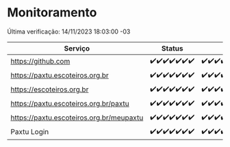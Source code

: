 # Monitoramento

Última verificação: 14/11/2023 18:03:00 -03

|Serviço|Status|Últimas 24h|
|---|---|---|
|https://github.com|<span title="2023-11-07: OK=24">✔️</span><span title="2023-11-08: OK=24">✔️</span><span title="2023-11-09: OK=24">✔️</span><span title="2023-11-10: OK=24">✔️</span><span title="2023-11-11: OK=24">✔️</span><span title="2023-11-12: OK=24">✔️</span><span title="2023-11-13: OK=21">✔️</span>|<span title="13/11/2023 18:04:00 -03 : 200">✔️</span><span title="13/11/2023 19:04:00 -03 : 200">✔️</span><span title="13/11/2023 20:06:00 -03 : 200">✔️</span><span title="13/11/2023 21:29:00 -03 : 200">✔️</span><span title="13/11/2023 22:43:00 -03 : 200">✔️</span><span title="13/11/2023 23:17:00 -03 : 200">✔️</span><span title="14/11/2023 00:06:00 -03 : 200">✔️</span><span title="14/11/2023 01:07:00 -03 : 200">✔️</span><span title="14/11/2023 02:05:00 -03 : 200">✔️</span><span title="14/11/2023 03:08:00 -03 : 200">✔️</span><span title="14/11/2023 04:05:00 -03 : 200">✔️</span><span title="14/11/2023 05:08:00 -03 : 200">✔️</span><span title="14/11/2023 06:06:00 -03 : 200">✔️</span><span title="14/11/2023 07:06:00 -03 : 200">✔️</span><span title="14/11/2023 08:04:00 -03 : 200">✔️</span><span title="14/11/2023 09:11:00 -03 : 200">✔️</span><span title="14/11/2023 10:09:00 -03 : 200">✔️</span><span title="14/11/2023 11:04:00 -03 : 200">✔️</span><span title="14/11/2023 12:06:00 -03 : 200">✔️</span><span title="14/11/2023 13:06:00 -03 : 200">✔️</span><span title="14/11/2023 14:03:00 -03 : 200">✔️</span><span title="14/11/2023 15:07:00 -03 : 200">✔️</span><span title="14/11/2023 16:02:00 -03 : 200">✔️</span><span title="14/11/2023 17:04:00 -03 : 200">✔️</span><span title="14/11/2023 18:03:00 -03 : 200">✔️</span>|
|https://paxtu.escoteiros.org.br|<span title="2023-11-07: OK=24">✔️</span><span title="2023-11-08: OK=24">✔️</span><span title="2023-11-09: OK=24">✔️</span><span title="2023-11-10: OK=24">✔️</span><span title="2023-11-11: OK=24">✔️</span><span title="2023-11-12: OK=24">✔️</span><span title="2023-11-13: OK=21">✔️</span>|<span title="13/11/2023 18:04:00 -03 : 200">✔️</span><span title="13/11/2023 19:04:00 -03 : 200">✔️</span><span title="13/11/2023 20:06:00 -03 : 200">✔️</span><span title="13/11/2023 21:29:00 -03 : 200">✔️</span><span title="13/11/2023 22:43:00 -03 : 200">✔️</span><span title="13/11/2023 23:17:00 -03 : 200">✔️</span><span title="14/11/2023 00:06:00 -03 : 200">✔️</span><span title="14/11/2023 01:07:00 -03 : 200">✔️</span><span title="14/11/2023 02:05:00 -03 : 200">✔️</span><span title="14/11/2023 03:08:00 -03 : 200">✔️</span><span title="14/11/2023 04:05:00 -03 : 200">✔️</span><span title="14/11/2023 05:08:00 -03 : 200">✔️</span><span title="14/11/2023 06:06:00 -03 : 200">✔️</span><span title="14/11/2023 07:06:00 -03 : 200">✔️</span><span title="14/11/2023 08:04:00 -03 : 200">✔️</span><span title="14/11/2023 09:11:00 -03 : 200">✔️</span><span title="14/11/2023 10:09:00 -03 : 200">✔️</span><span title="14/11/2023 11:04:00 -03 : 200">✔️</span><span title="14/11/2023 12:06:00 -03 : 200">✔️</span><span title="14/11/2023 13:06:00 -03 : 200">✔️</span><span title="14/11/2023 14:03:00 -03 : 200">✔️</span><span title="14/11/2023 15:07:00 -03 : 200">✔️</span><span title="14/11/2023 16:02:00 -03 : 200">✔️</span><span title="14/11/2023 17:04:00 -03 : 200">✔️</span><span title="14/11/2023 18:03:00 -03 : 200">✔️</span>|
|https://escoteiros.org.br|<span title="2023-11-07: OK=24">✔️</span><span title="2023-11-08: OK=24">✔️</span><span title="2023-11-09: OK=24">✔️</span><span title="2023-11-10: OK=24">✔️</span><span title="2023-11-11: OK=24">✔️</span><span title="2023-11-12: OK=24">✔️</span><span title="2023-11-13: OK=21">✔️</span>|<span title="13/11/2023 18:04:00 -03 : 200">✔️</span><span title="13/11/2023 19:04:00 -03 : 200">✔️</span><span title="13/11/2023 20:06:00 -03 : 200">✔️</span><span title="13/11/2023 21:29:00 -03 : 200">✔️</span><span title="13/11/2023 22:43:00 -03 : 200">✔️</span><span title="13/11/2023 23:17:00 -03 : 200">✔️</span><span title="14/11/2023 00:06:00 -03 : 200">✔️</span><span title="14/11/2023 01:07:00 -03 : 200">✔️</span><span title="14/11/2023 02:05:00 -03 : 200">✔️</span><span title="14/11/2023 03:08:00 -03 : 200">✔️</span><span title="14/11/2023 04:05:00 -03 : 200">✔️</span><span title="14/11/2023 05:08:00 -03 : 200">✔️</span><span title="14/11/2023 06:06:00 -03 : 200">✔️</span><span title="14/11/2023 07:06:00 -03 : 200">✔️</span><span title="14/11/2023 08:04:00 -03 : 200">✔️</span><span title="14/11/2023 09:11:00 -03 : 200">✔️</span><span title="14/11/2023 10:09:00 -03 : 0">❌</span><span title="14/11/2023 11:04:00 -03 : 200">✔️</span><span title="14/11/2023 12:06:00 -03 : 200">✔️</span><span title="14/11/2023 13:06:00 -03 : 200">✔️</span><span title="14/11/2023 14:03:00 -03 : 200">✔️</span><span title="14/11/2023 15:07:00 -03 : 200">✔️</span><span title="14/11/2023 16:02:00 -03 : 200">✔️</span><span title="14/11/2023 17:04:00 -03 : 200">✔️</span><span title="14/11/2023 18:03:00 -03 : 200">✔️</span>|
|https://paxtu.escoteiros.org.br/paxtu|<span title="2023-11-07: OK=24">✔️</span><span title="2023-11-08: OK=24">✔️</span><span title="2023-11-09: OK=24">✔️</span><span title="2023-11-10: OK=24">✔️</span><span title="2023-11-11: OK=24">✔️</span><span title="2023-11-12: OK=24">✔️</span><span title="2023-11-13: OK=21">✔️</span>|<span title="13/11/2023 18:04:00 -03 : 200">✔️</span><span title="13/11/2023 19:04:00 -03 : 200">✔️</span><span title="13/11/2023 20:06:00 -03 : 200">✔️</span><span title="13/11/2023 21:29:00 -03 : 200">✔️</span><span title="13/11/2023 22:43:00 -03 : 200">✔️</span><span title="13/11/2023 23:17:00 -03 : 200">✔️</span><span title="14/11/2023 00:06:00 -03 : 200">✔️</span><span title="14/11/2023 01:07:00 -03 : 200">✔️</span><span title="14/11/2023 02:05:00 -03 : 200">✔️</span><span title="14/11/2023 03:08:00 -03 : 200">✔️</span><span title="14/11/2023 04:05:00 -03 : 200">✔️</span><span title="14/11/2023 05:08:00 -03 : 200">✔️</span><span title="14/11/2023 06:06:00 -03 : 200">✔️</span><span title="14/11/2023 07:06:00 -03 : 200">✔️</span><span title="14/11/2023 08:04:00 -03 : 200">✔️</span><span title="14/11/2023 09:11:00 -03 : 200">✔️</span><span title="14/11/2023 10:09:00 -03 : 200">✔️</span><span title="14/11/2023 11:04:00 -03 : 200">✔️</span><span title="14/11/2023 12:06:00 -03 : 200">✔️</span><span title="14/11/2023 13:06:00 -03 : 200">✔️</span><span title="14/11/2023 14:03:00 -03 : 200">✔️</span><span title="14/11/2023 15:07:00 -03 : 200">✔️</span><span title="14/11/2023 16:02:00 -03 : 200">✔️</span><span title="14/11/2023 17:04:00 -03 : 200">✔️</span><span title="14/11/2023 18:03:00 -03 : 200">✔️</span>|
|https://paxtu.escoteiros.org.br/meupaxtu|<span title="2023-11-07: OK=24">✔️</span><span title="2023-11-08: OK=24">✔️</span><span title="2023-11-09: OK=24">✔️</span><span title="2023-11-10: OK=24">✔️</span><span title="2023-11-11: OK=24">✔️</span><span title="2023-11-12: OK=24">✔️</span><span title="2023-11-13: OK=21">✔️</span>|<span title="13/11/2023 18:04:00 -03 : 200">✔️</span><span title="13/11/2023 19:04:00 -03 : 200">✔️</span><span title="13/11/2023 20:06:00 -03 : 200">✔️</span><span title="13/11/2023 21:29:00 -03 : 200">✔️</span><span title="13/11/2023 22:43:00 -03 : 200">✔️</span><span title="13/11/2023 23:17:00 -03 : 200">✔️</span><span title="14/11/2023 00:06:00 -03 : 200">✔️</span><span title="14/11/2023 01:07:00 -03 : 200">✔️</span><span title="14/11/2023 02:05:00 -03 : 200">✔️</span><span title="14/11/2023 03:08:00 -03 : 200">✔️</span><span title="14/11/2023 04:05:00 -03 : 200">✔️</span><span title="14/11/2023 05:08:00 -03 : 200">✔️</span><span title="14/11/2023 06:06:00 -03 : 200">✔️</span><span title="14/11/2023 07:06:00 -03 : 200">✔️</span><span title="14/11/2023 08:04:00 -03 : 200">✔️</span><span title="14/11/2023 09:11:00 -03 : 200">✔️</span><span title="14/11/2023 10:09:00 -03 : 200">✔️</span><span title="14/11/2023 11:04:00 -03 : 200">✔️</span><span title="14/11/2023 12:06:00 -03 : 200">✔️</span><span title="14/11/2023 13:06:00 -03 : 200">✔️</span><span title="14/11/2023 14:03:00 -03 : 200">✔️</span><span title="14/11/2023 15:07:00 -03 : 200">✔️</span><span title="14/11/2023 16:02:00 -03 : 200">✔️</span><span title="14/11/2023 17:04:00 -03 : 200">✔️</span><span title="14/11/2023 18:03:00 -03 : 200">✔️</span>|
|Paxtu Login|<span title="2023-11-07: OK=24">✔️</span><span title="2023-11-08: OK=24">✔️</span><span title="2023-11-09: OK=24">✔️</span><span title="2023-11-10: OK=24">✔️</span><span title="2023-11-11: OK=24">✔️</span><span title="2023-11-12: OK=24">✔️</span><span title="2023-11-13: OK=21">✔️</span>|<span title="13/11/2023 18:04:00 -03 : 200">✔️</span><span title="13/11/2023 19:04:00 -03 : 200">✔️</span><span title="13/11/2023 20:06:00 -03 : 200">✔️</span><span title="13/11/2023 21:29:00 -03 : 200">✔️</span><span title="13/11/2023 22:43:00 -03 : 200">✔️</span><span title="13/11/2023 23:17:00 -03 : 200">✔️</span><span title="14/11/2023 00:06:00 -03 : 200">✔️</span><span title="14/11/2023 01:07:00 -03 : 200">✔️</span><span title="14/11/2023 02:05:00 -03 : 200">✔️</span><span title="14/11/2023 03:08:00 -03 : 200">✔️</span><span title="14/11/2023 04:05:00 -03 : 200">✔️</span><span title="14/11/2023 05:08:00 -03 : 200">✔️</span><span title="14/11/2023 06:06:00 -03 : 200">✔️</span><span title="14/11/2023 07:06:00 -03 : 200">✔️</span><span title="14/11/2023 08:04:00 -03 : 200">✔️</span><span title="14/11/2023 09:11:00 -03 : 200">✔️</span><span title="14/11/2023 10:09:00 -03 : 200">✔️</span><span title="14/11/2023 11:04:00 -03 : 200">✔️</span><span title="14/11/2023 12:06:00 -03 : 200">✔️</span><span title="14/11/2023 13:06:00 -03 : 200">✔️</span><span title="14/11/2023 14:03:00 -03 : 200">✔️</span><span title="14/11/2023 15:07:00 -03 : 200">✔️</span><span title="14/11/2023 16:02:00 -03 : 200">✔️</span><span title="14/11/2023 17:04:00 -03 : 200">✔️</span><span title="14/11/2023 18:03:00 -03 : 200">✔️</span>|

